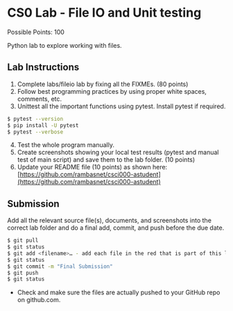 # CS0 Lab - File IO and Unit testing

Possible Points: 100

Python lab to explore working with files.

## Lab Instructions

1. Complete labs/fileio lab by fixing all the FIXMEs. (80 points)
2. Follow best programming practices by using proper white spaces, comments, etc.
3. Unittest all the important functions using pytest. Install pytest if required.

```bash
$ pytest --version
$ pip install -U pytest
$ pytest --verbose
```

4. Test the whole program manually.
5. Create screenshots showing your local test results (pytest and manual test of main script) and save them to the lab folder. (10 points)
6. Update your README file (10 points) as shown here: [https://github.com/rambasnet/csci000-astudent](https://github.com/rambasnet/csci000-astudent)

## Submission

Add all the relevant source file(s), documents, and screenshots into the correct lab folder and do a final add, commit, and push before the due date.

```bash
$ git pull
$ git status
$ git add <filename>… - add each file in the red that is part of this lab
$ git status
$ git commit -m "Final Submission"
$ git push
$ git status
```

- Check and make sure the files are actually pushed to your GitHub repo on github.com.
